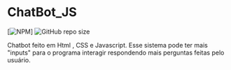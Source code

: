 # ChatBot_JS

[![NPM](https://img.shields.io/npm/l/react)]
![GitHub repo size](https://img.shields.io/github/repo-size/LombaAnderson/Chatbot_JS)



Chatbot feito em Html , CSS e Javascript. Esse sistema pode  ter mais "inputs" para o programa interagir respondendo mais perguntas feitas pelo usuário.
